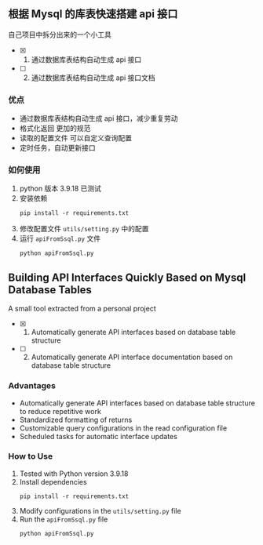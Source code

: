 ## 根据 Mysql 的库表快速搭建 api 接口

自己项目中拆分出来的一个小工具

- [x] 1. 通过数据库表结构自动生成 api 接口
- [ ] 2. 通过数据库表结构自动生成 api 接口文档

### 优点

- 通过数据库表结构自动生成 api 接口，减少重复劳动
- 格式化返回 更加的规范
- 读取的配置文件 可以自定义查询配置
- 定时任务，自动更新接口

### 如何使用

1. python 版本 3.9.18 已测试
2. 安装依赖
   ```shell
   pip install -r requirements.txt
   ```
3. 修改配置文件 `utils/setting.py` 中的配置
4. 运行 `apiFromSsql.py` 文件
   ```shell
   python apiFromSsql.py
   ```


## Building API Interfaces Quickly Based on Mysql Database Tables

A small tool extracted from a personal project

- [x] 1. Automatically generate API interfaces based on database table structure
- [ ] 2. Automatically generate API interface documentation based on database table structure

### Advantages

- Automatically generate API interfaces based on database table structure to reduce repetitive work
- Standardized formatting of returns
- Customizable query configurations in the read configuration file
- Scheduled tasks for automatic interface updates

### How to Use

1. Tested with Python version 3.9.18
2. Install dependencies
   ```shell
   pip install -r requirements.txt
   ```
3. Modify configurations in the `utils/setting.py` file
4. Run the `apiFromSsql.py` file
   ```shell
   python apiFromSsql.py
   ```